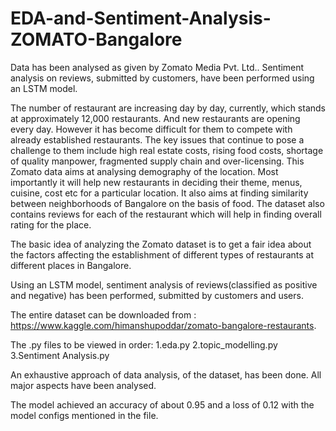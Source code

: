 # EDA-and-Sentiment-Analysis-ZOMATO-Bangalore
Data has been analysed as given by Zomato Media Pvt. Ltd.. Sentiment analysis on reviews, submitted by customers, have been performed using an LSTM model.

The number of restaurant are increasing day by day, currently, which stands at approximately 12,000 restaurants. And new restaurants are opening every day. However it has become difficult for them to compete with already established restaurants. The key issues that continue to pose a challenge to them include high real estate costs, rising food costs, shortage of quality manpower, fragmented supply chain and over-licensing. This Zomato data aims at analysing demography of the location. Most importantly it will help new restaurants in deciding their theme, menus, cuisine, cost etc for a particular location. It also aims at finding similarity between neighborhoods of Bangalore on the basis of food. The dataset also contains reviews for each of the restaurant which will help in finding overall rating for the place.

The basic idea of analyzing the Zomato dataset is to get a fair idea about the factors affecting the establishment of different types of restaurants at different places in Bangalore.

Using an LSTM model, sentiment analysis of reviews(classified as positive and negative) has been performed, submitted by customers and users. 


The entire dataset can be downloaded from :
https://www.kaggle.com/himanshupoddar/zomato-bangalore-restaurants.

The .py files to be viewed in order:
1.eda.py
2.topic_modelling.py
3.Sentiment Analysis.py

An exhaustive approach of data analysis, of the dataset, has been done. All major aspects have been analysed.

The model achieved an accuracy of about 0.95 and a loss of 0.12 with the model configs mentioned in the file. 
